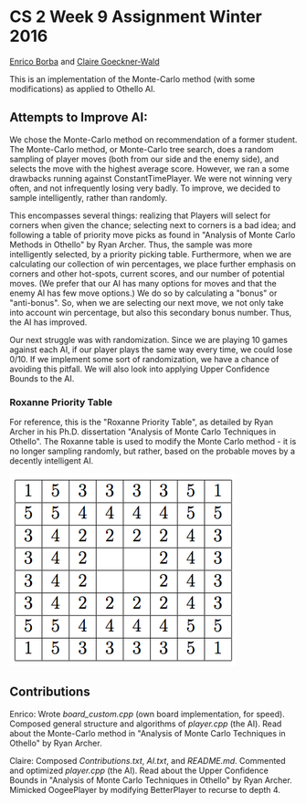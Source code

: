 # CS 2 Week 9 Assignment Winter 2016

[Enrico Borba](https://github.com/enricozb/) and [Claire Goeckner-Wald](https://github.com/cgoecknerwald/)

This is an implementation of the Monte-Carlo method (with some modifications) as applied to Othello AI.

## Attempts to Improve AI:

We chose the Monte-Carlo method on recommendation of a former student. The Monte-Carlo method, or Monte-Carlo tree search, does a random sampling of player moves (both from our side and the enemy side), and selects the move with the highest average score. However, we ran a some drawbacks running against ConstantTimePlayer. We were not winning very often, and not infrequently losing very badly. To improve, we decided to sample intelligently, rather than randomly. 

This encompasses several things: realizing that Players will select for corners when given the chance; selecting next to corners is a bad idea; and following a table of priority move picks as found in "Analysis of Monte Carlo Methods in Othello" by Ryan Archer. Thus, the sample was more intelligently selected, by a priority picking table. Furthermore, when we are calculating our collection of win percentages, we place further emphasis on corners and other hot-spots, current scores, and our number of potential moves. (We prefer that our AI has many options for moves and that the enemy AI has few move options.) We do so by calculating a "bonus" or "anti-bonus". So, when we are selecting our next move, we not only take into account win percentage, but also this secondary bonus number. Thus, the AI has improved. 

Our next struggle was with randomization. Since we are playing 10 games against each AI, if our player plays the same way every time, we could lose 0/10. If we implement some sort of randomization, we have a chance of avoiding this pitfall. We will also look into applying Upper Confidence Bounds to the AI.  

### Roxanne Priority Table

For reference, this is the "Roxanne Priority Table", as detailed by Ryan Archer in his Ph.D. dissertation "Analysis of Monte Carlo Techniques in Othello". The Roxanne table is used to modify the Monte Carlo method - it is no longer sampling randomly, but rather, based on the probable moves by a decently intelligent AI. 

![Priority table](/img/roxanne.png)

## Contributions

Enrico:
Wrote *board_custom.cpp* (own board implementation, for speed). Composed general structure and algorithms of *player.cpp* (the AI). Read about the Monte-Carlo method in "Analysis of Monte Carlo Techniques in Othello" by Ryan Archer.

Claire:
Composed *Contributions.txt*, *AI.txt*, and *README.md*. Commented and optimized *player.cpp* (the AI). Read about the Upper Confidence Bounds in "Analysis of Monte Carlo Techniques in Othello" by Ryan Archer. Mimicked OogeePlayer by modifying BetterPlayer to recurse to depth 4.


